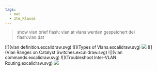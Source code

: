 ```yaml
---
tags:
  - nwt
  - 3te_Klasse
---
```

> show vlan brief
> flash: vlan.at vlans werden gespeichert 
> del flash:vlan.dat

![](vlan definition.excalidraw.svg)
![](Types of Vlans.excalidraw.svg)
![](Trunks.excalidraw.svg)
![](Vlan Ranges on Catalyst Switches.excalidraw.svg)
![](vlan commands.excalidraw.svg)
![](Troubleshoot Inter-VLAN Routing.excalidraw.svg)
![](inter-VLAN-Routing.excalidraw.svg)